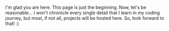 I'm glad you are here. This page is just the beginning.
Now, let's be reasonable... I won't chronicle every single detail that I learn in my coding journey, but most, if not all, projects will be hosted here.
So, look forward to that! :)
